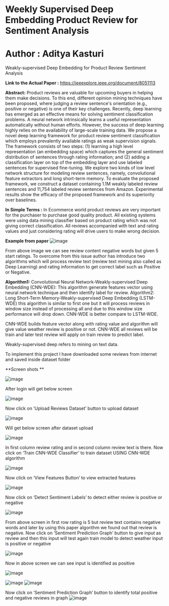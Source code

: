 # Weekly Supervised Deep Embedding Product Review for Sentiment Analysis 
# Author : Aditya Kasturi 
Weakly-supervised Deep Embedding for Product Review Sentiment Analysis

**Link to the Actual Paper :** https://ieeexplore.ieee.org/document/8051113

**Abstract:**
Product reviews are valuable for upcoming buyers in helping them make decisions. To this end, different opinion mining techniques have been proposed, where judging a review sentence's orientation (e.g., positive or negative) is one of their key challenges. Recently, deep learning has emerged as an effective means for solving sentiment classification problems. A neural network intrinsically learns a useful representation automatically without human efforts. However, the success of deep learning highly relies on the availability of large-scale training data. We propose a novel deep learning framework for product review sentiment classification which employs prevalently available ratings as weak supervision signals. The framework consists of two steps: (1) learning a high level representation (an embedding space) which captures the general sentiment distribution of sentences through rating information; and (2) adding a classification layer on top of the embedding layer and use labeled sentences for supervised fine-tuning. We explore two kinds of low level network structure for modeling review sentences, namely, convolutional feature extractors and long short-term memory. To evaluate the proposed framework, we construct a dataset containing 1.1M weakly labeled review sentences and 11,754 labeled review sentences from Amazon. Experimental results show the efficacy of the proposed framework and its superiority over baselines.

**In Simple Terms :**
In Ecommerce world product reviews are very important for the purchaser to purchase good quality product. All existing systems were using data mining classifier based on product rating which was not giving correct classification. All reviews accompanied with text and rating values and just considering rating will drive users to make wrong decision.

**Example from paper**
![image](https://user-images.githubusercontent.com/95768375/161123582-f795fb99-96b7-4954-88e8-6d7ebc0aa77e.png)


 
From above image we can see review content negative words but given 5 start ratings. To overcome from this issue author has introduce two algorithms which will process review text (review text mining also called as Deep Learning) and rating information to get correct label such as Positive or Negative.

**Algorithm1:** Convolutional Neural Network-Weakly-supervised Deep Embedding (CNN-WDE): This algorithm generate features vector using neural network technique and then identify label for review. 
Algorithm2: Long Short-Term Memory-Weakly-supervised Deep Embedding (LSTM-WDE) this algorithm is similar to first one but it will process reviews in window size instead of processing all and due to this window size performance will drop down. CNN-WDE is better compare to LSTM-WDE.

CNN-WDE builds feature vector along with rating value and algorithm will give value weather review is positive or not.  CNN-WDE all reviews will be train and later test review will apply on train review to predict label.

Weakly-supervised deep refers to mining on text data.

To implement this project I have downloaded some reviews from internet and saved inside dataset folder

**Screen shots  **   
  
![image](https://user-images.githubusercontent.com/95768375/161123625-0fe14305-8769-4709-97c2-efa7c4ebc05c.png)

After login will get below screen

![image](https://user-images.githubusercontent.com/95768375/161123730-2a597a5d-55b2-48f1-a976-f047b0343056.png)

 
Now click on ‘Upload Reviews Dataset’ button to upload dataset
 
![image](https://user-images.githubusercontent.com/95768375/161123782-6a734f10-b02c-4027-9bc3-6dda390a8f9e.png)

Will get below screen after dataset upload

 ![image](https://user-images.githubusercontent.com/95768375/161123800-c557a35c-33f5-49eb-a4b5-320f8060d4f2.png)


In first column review rating and in second column review text is there. Now click on ‘Train CNN-WDE Classifier’ to train dataset USING CNN-WDE algorithm

 ![image](https://user-images.githubusercontent.com/95768375/161123814-a7bfaf50-ed31-4c5c-8060-51f76dc44c50.png)


Now click on ‘View Features Button’ to view extracted features

 
![image](https://user-images.githubusercontent.com/95768375/161123825-a2f6113c-ba1a-47ab-a210-615516b489f4.png)

Now click on ‘Detect Sentiment Labels’ to detect either review is positive or negative

 ![image](https://user-images.githubusercontent.com/95768375/161123844-4622d29c-a048-45e0-9b1f-acd2de7a88ac.png)


From above screen in first row rating is 5 but review text contains negative words and later by using this paper algorithm we found out that review is negative. Now click on ‘Sentiment Prediction Graph’ button to give input as review and then this input will test again train model to detect weather input is positive or negative

 ![image](https://user-images.githubusercontent.com/95768375/161123855-0909c3f7-b9ff-4d6b-bb60-cbdc7597d15a.png)


 

Now in above screen we can see input is identified as positive

 ![image](https://user-images.githubusercontent.com/95768375/161123872-caf93e08-608f-44cb-87db-14ca82baca80.png)

 ![image](https://user-images.githubusercontent.com/95768375/161123884-14d20745-54bf-4c7c-b270-d89aabba5a98.png)
 ![image](https://user-images.githubusercontent.com/95768375/161123901-c17cb292-857f-492b-b614-928ab46f13fb.png)

 

Now click on ‘Sentiment Prediction Graph’ button to identify total positive and negative reviews in graph
![image](https://user-images.githubusercontent.com/95768375/161123957-b939aacc-8e99-444d-9690-27d6b2605e1d.png)




